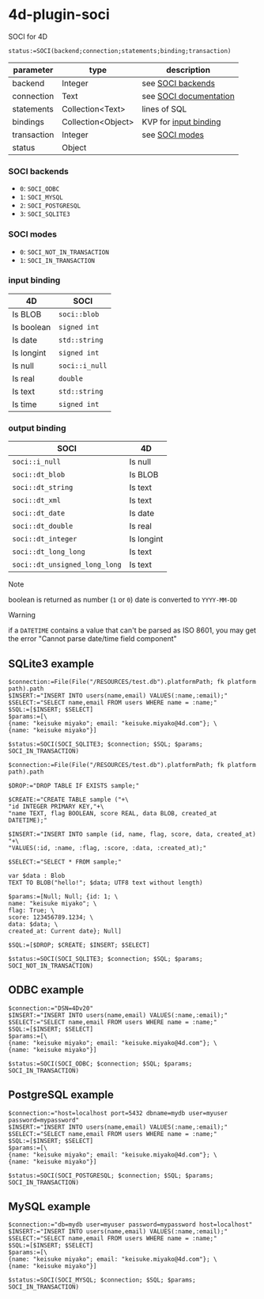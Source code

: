 # 4d-plugin-soci
SOCI for 4D

```
status:=SOCI(backend;connection;statements;binding;transaction)
```

|parameter|type|description|
|-|-|-|
|backend|Integer|see [SOCI backends](#soci-backends)|
|connection|Text|see [SOCI documentation](https://github.com/SOCI/soci/tree/master/docs/backends)|
|statements|Collection&lt;Text&gt;|lines of SQL|
|bindings|Collection&lt;Object&gt;|KVP for [input binding](#input-binding)|
|transaction|Integer|see [SOCI modes](#soci-modes)|
|status|Object||

### SOCI backends

* `0`: `SOCI_ODBC`
* `1`: `SOCI_MYSQL`
* `2`: `SOCI_POSTGRESQL`
* `3`: `SOCI_SQLITE3`

### SOCI modes

* `0`: `SOCI_NOT_IN_TRANSACTION`
* `1`: `SOCI_IN_TRANSACTION`

### input binding

|4D|SOCI|
|-|-|
|Is BLOB|`soci::blob`|
|Is boolean|`signed int`|
|Is date|`std::string`|
|Is longint|`signed int`|
|Is null|`soci::i_null`|
|Is real|`double`|
|Is text|`std::string`|
|Is time|`signed int`|

### output binding

|SOCI|4D|
|-|-|
|`soci::i_null`|Is null|
|`soci::dt_blob`|Is BLOB|
|`soci::dt_string`|Is text|
|`soci::dt_xml`|Is text|
|`soci::dt_date`|Is date|
|`soci::dt_double`|Is real|
|`soci::dt_integer`|Is longint|
|`soci::dt_long_long`|Is text|
|`soci::dt_unsigned_long_long`|Is text|

> [!NOTE]
> boolean is returned as number (`1` or `0`)
> date is converted to `YYYY-MM-DD`

> [!WARNING]
> if a `DATETIME` contains a value that can't be parsed as ISO 8601, you may get the error "Cannot parse date/time field component"
> 

## SQLite3 example

```4d
$connection:=File(File("/RESOURCES/test.db").platformPath; fk platform path).path
$INSERT:="INSERT INTO users(name,email) VALUES(:name,:email);"
$SELECT:="SELECT name,email FROM users WHERE name = :name;"
$SQL:=[$INSERT; $SELECT]
$params:=[\
{name: "keisuke miyako"; email: "keisuke.miyako@4d.com"}; \
{name: "keisuke miyako"}]

$status:=SOCI(SOCI_SQLITE3; $connection; $SQL; $params; SOCI_IN_TRANSACTION)
```

```4d
$connection:=File(File("/RESOURCES/test.db").platformPath; fk platform path).path

$DROP:="DROP TABLE IF EXISTS sample;"

$CREATE:="CREATE TABLE sample ("+\
"id INTEGER PRIMARY KEY,"+\
"name TEXT, flag BOOLEAN, score REAL, data BLOB, created_at DATETIME);"

$INSERT:="INSERT INTO sample (id, name, flag, score, data, created_at) "+\
"VALUES(:id, :name, :flag, :score, :data, :created_at);"

$SELECT:="SELECT * FROM sample;"

var $data : Blob
TEXT TO BLOB("hello!"; $data; UTF8 text without length)

$params:=[Null; Null; {id: 1; \
name: "keisuke miyako"; \
flag: True; \
score: 123456789.1234; \
data: $data; \
created_at: Current date}; Null]

$SQL:=[$DROP; $CREATE; $INSERT; $SELECT]

$status:=SOCI(SOCI_SQLITE3; $connection; $SQL; $params; SOCI_NOT_IN_TRANSACTION)
```

## ODBC example

```4d
$connection:="DSN=4Dv20"
$INSERT:="INSERT INTO users(name,email) VALUES(:name,:email);"
$SELECT:="SELECT name,email FROM users WHERE name = :name;"
$SQL:=[$INSERT; $SELECT]
$params:=[\
{name: "keisuke miyako"; email: "keisuke.miyako@4d.com"}; \
{name: "keisuke miyako"}]

$status:=SOCI(SOCI_ODBC; $connection; $SQL; $params; SOCI_IN_TRANSACTION)
```

## PostgreSQL example

```4d
$connection:="host=localhost port=5432 dbname=mydb user=myuser password=mypassword"
$INSERT:="INSERT INTO users(name,email) VALUES(:name,:email);"
$SELECT:="SELECT name,email FROM users WHERE name = :name;"
$SQL:=[$INSERT; $SELECT]
$params:=[\
{name: "keisuke miyako"; email: "keisuke.miyako@4d.com"}; \
{name: "keisuke miyako"}]

$status:=SOCI(SOCI_POSTGRESQL; $connection; $SQL; $params; SOCI_IN_TRANSACTION)
```

## MySQL example

```4d
$connection:="db=mydb user=myuser password=mypassword host=localhost"
$INSERT:="INSERT INTO users(name,email) VALUES(:name,:email);"
$SELECT:="SELECT name,email FROM users WHERE name = :name;"
$SQL:=[$INSERT; $SELECT]
$params:=[\
{name: "keisuke miyako"; email: "keisuke.miyako@4d.com"}; \
{name: "keisuke miyako"}]

$status:=SOCI(SOCI_MYSQL; $connection; $SQL; $params; SOCI_IN_TRANSACTION)
```
